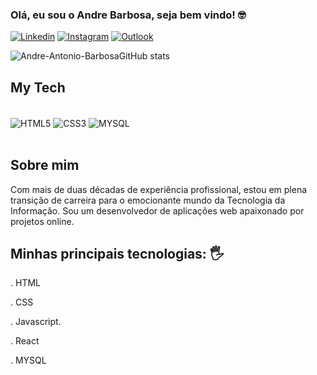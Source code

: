 ### Olá, eu sou o Andre Barbosa, seja bem vindo! 🤓

[![Linkedin](https://img.shields.io/badge/LinkedIn-0077B5?style=for-the-badge&logo=linkedin&logoColor=white)](https://linkedin.com/in/andré-antonioo/)
[![Instagram](https://img.shields.io/badge/Instagram-E4405F?style=for-the-badge&logo=instagram&logoColor=white)](https://instagram.com/andreantonio.barbosa)
[![Outlook](https://img.shields.io/badge/Gmail-D14836?style=for-the-badge&logo=gmail&logoColor=white)](https://https://outlook.live.com/mail/0/inbox/id/AQQkADAwATYwMAItYTVkNi1mZgAxZC0wMAItMDAKABAAd%2FX1AG%2FIvB5Nkom3YI5WZkg%3D)

![ Andre-Antonio-BarbosaGitHub stats](https://github-readme-stats.vercel.app/api?username=Andre-Antonio-Barbosa&show_icons=true&theme=highcontrast)

## My Tech

<div style="display: inline block"><br/>
<img align="center" alt="HTML5" src="https://img.shields.io/badge/HTML5-E34F26?style=for-the-badge&logo=html5&logoColor=white" />
<img align="center" alt="CSS3" src="https://img.shields.io/badge/CSS3-1572B6?style=for-the-badge&logo=css3&logoColor=white" />
<img align="center" alt="MYSQL" src="https://img.shields.io/badge/MySQL-00000F?style=for-the-badge&logo=mysql&logoColor=white" />
</div><br>


## Sobre mim

Com mais de duas décadas de experiência profissional, estou em plena transição de carreira para o emocionante mundo da Tecnologia da Informação.
Sou um desenvolvedor de aplicações web apaixonado por projetos online.

## Minhas principais tecnologias: 🖐️

. HTML

. CSS

. Javascript.

. React

. MYSQL



